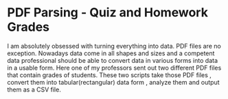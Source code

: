 # PDF Parsing - Quiz and Homework Grades

I am absolutely obsessed with turning everything into data. PDF files are no exception. Nowadays data come in all shapes and sizes and a competent data professional should be able to convert data in various forms into data in a usable form. Here one of my professors sent out two different PDF files that contain grades of students. These two scripts take those PDF files  , convert them into tabular(rectangular) data form  , analyze them and output them as a CSV file.